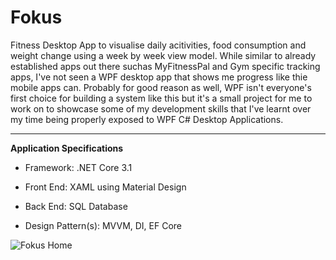# Fokus

Fitness Desktop App to visualise daily acitivities, food consumption and weight change using a week by week view model. While similar to already established apps out there suchas MyFitnessPal and Gym specific tracking apps, I've not seen a WPF desktop app that shows me progress like thie mobile apps can. Probably for good reason as well, WPF isn't everyone's first choice for building a system like this but it's a small project for me to work on to showcase some of my development skills that I've learnt over my time being properly exposed to WPF C# Desktop Applications.

---


**Application Specifications**

- Framework: .NET Core 3.1
- Front End: XAML using Material Design
- Back End: SQL Database

- Design Pattern(s): MVVM, DI, EF Core

![Fokus Home](https://user-images.githubusercontent.com/69115508/132943920-bbdea93d-400a-4236-b944-b03736a0f27e.PNG)


